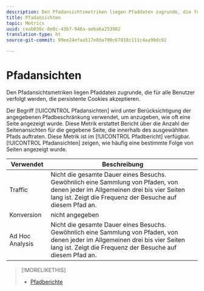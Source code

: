 ```yaml
---
description: Den Pfadansichtsmetriken liegen Pfaddaten zugrunde, die für alle Benutzer verfolgt werden, die persistente Cookies akzeptieren.
title: Pfadansichten
topic: Metrics
uuid: ceab036c-8e0c-43b7-946a-aeba6a253982
translation-type: ht
source-git-commit: 99ee24efaa517e8da700c67818c111c4aa90dc02

---
```



# Pfadansichten

Den Pfadansichtsmetriken liegen Pfaddaten zugrunde, die für alle Benutzer verfolgt werden, die persistente Cookies akzeptieren.

Der Begriff [!UICONTROL Pfadansichten] wird unter Berücksichtigung der angegebenen Pfadbeschränkung verwendet, um anzugeben, wie oft eine Seite angezeigt wurde. Diese Metrik erstattet Bericht über die Anzahl der Seitenansichten für die gegebene Seite, die innerhalb des ausgewählten Pfads auftraten. Diese Metrik ist im [!UICONTROL Pfadbericht] verfügbar. [!UICONTROL Pfadansichten] zeigen, wie häufig eine bestimmte Folge von Seiten angezeigt wurde.

| Verwendet | Beschreibung |
|---|---|
| Traffic | Nicht die gesamte Dauer eines Besuchs. Gewöhnlich eine Sammlung von Pfaden, von denen jeder im Allgemeinen drei bis vier Seiten lang ist. Zeigt die Frequenz der Besuche auf diesem Pfad an. |
| Konversion | nicht angegeben |
| Ad Hoc Analysis | Nicht die gesamte Dauer eines Besuchs. Gewöhnlich eine Sammlung von Pfaden, von denen jeder im Allgemeinen drei bis vier Seiten lang ist. Zeigt die Frequenz der Besuche auf diesem Pfad an. |

>[!MORELIKETHIS]
>
>* [Pfadberichte](/help/components/c-variables/dimensionslist/reports-paths.md)

